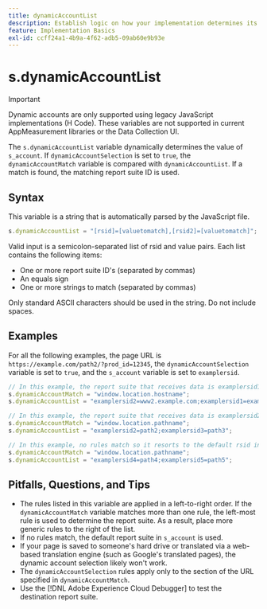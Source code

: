 ```yaml
---
title: dynamicAccountList
description: Establish logic on how your implementation determines its report suite.
feature: Implementation Basics
exl-id: ccff24a1-4b9a-4f62-adb5-09ab60e9b93e
---
```

# s.dynamicAccountList

>[!IMPORTANT]
>
>Dynamic accounts are only supported using legacy JavaScript implementations (H Code). These variables are not supported in current AppMeasurement libraries or the Data Collection UI.

The `s.dynamicAccountList` variable dynamically determines the value of `s_account`. If `dynamicAccountSelection` is set to `true`, the `dynamicAccountMatch` variable is compared with `dynamicAccountList`. If a match is found, the matching report suite ID is used.

## Syntax

This variable is a string that is automatically parsed by the JavaScript file.

```JavaScript
s.dynamicAccountList = "[rsid]=[valuetomatch],[rsid2]=[valuetomatch]";
```

Valid input is a semicolon-separated list of rsid and value pairs. Each list contains the following items:

* One or more report suite ID's (separated by commas)
* An equals sign
* One or more strings to match (separated by commas)

Only standard ASCII characters should be used in the string. Do not include spaces.

## Examples

For all the following examples, the page URL is `https://example.com/path2/?prod_id=12345`, the `dynamicAccountSelection` variable is set to `true`, and the `s_account` variable is set to `examplersid`.

```js
// In this example, the report suite that receives data is examplersid1.
s.dynamicAccountMatch = "window.location.hostname";
s.dynamicAccountList = "examplersid2=www2.example.com;examplersid1=example.com";

// In this example, the report suite that receives data is examplersid2.
s.dynamicAccountMatch = "window.location.pathname";
s.dynamicAccountList = "examplersid2=path2;examplersid3=path3";

// In this example, no rules match so it resorts to the default rsid in s_account, examplersid.
s.dynamicAccountMatch = "window.location.pathname";
s.dynamicAccountList = "examplersid4=path4;examplersid5=path5";
```

## Pitfalls, Questions, and Tips

* The rules listed in this variable are applied in a left-to-right order. If the `dynamicAccountMatch` variable matches more than one rule, the left-most rule is used to determine the report suite. As a result, place more generic rules to the right of the list.
* If no rules match, the default report suite in `s_account` is used.
* If your page is saved to someone's hard drive or translated via a web-based translation engine (such as Google's translated pages), the dynamic account selection likely won't work.
* The `dynamicAccountSelection` rules apply only to the section of the URL specified in `dynamicAccountMatch`.
* Use the [!DNL Adobe Experience Cloud Debugger] to test the destination report suite.
